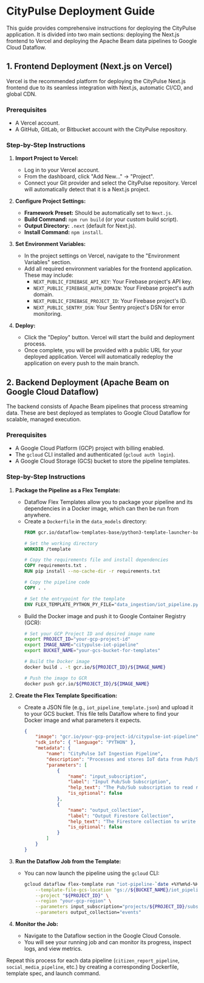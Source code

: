# CityPulse Deployment Guide

This guide provides comprehensive instructions for deploying the CityPulse application. It is divided into two main sections: deploying the Next.js frontend to Vercel and deploying the Apache Beam data pipelines to Google Cloud Dataflow.

## 1. Frontend Deployment (Next.js on Vercel)

Vercel is the recommended platform for deploying the CityPulse Next.js frontend due to its seamless integration with Next.js, automatic CI/CD, and global CDN.

### Prerequisites

- A Vercel account.
- A GitHub, GitLab, or Bitbucket account with the CityPulse repository.

### Step-by-Step Instructions

1.  **Import Project to Vercel:**
    *   Log in to your Vercel account.
    *   From the dashboard, click "Add New..." -> "Project".
    *   Connect your Git provider and select the CityPulse repository. Vercel will automatically detect that it is a Next.js project.

2.  **Configure Project Settings:**
    *   **Framework Preset:** Should be automatically set to `Next.js`.
    *   **Build Command:** `npm run build` (or your custom build script).
    *   **Output Directory:** `.next` (default for Next.js).
    *   **Install Command:** `npm install`.

3.  **Set Environment Variables:**
    *   In the project settings on Vercel, navigate to the "Environment Variables" section.
    *   Add all required environment variables for the frontend application. These may include:
        *   `NEXT_PUBLIC_FIREBASE_API_KEY`: Your Firebase project's API key.
        *   `NEXT_PUBLIC_FIREBASE_AUTH_DOMAIN`: Your Firebase project's auth domain.
        *   `NEXT_PUBLIC_FIREBASE_PROJECT_ID`: Your Firebase project's ID.
        *   `NEXT_PUBLIC_SENTRY_DSN`: Your Sentry project's DSN for error monitoring.

4.  **Deploy:**
    *   Click the "Deploy" button. Vercel will start the build and deployment process.
    *   Once complete, you will be provided with a public URL for your deployed application. Vercel will automatically redeploy the application on every push to the main branch.

## 2. Backend Deployment (Apache Beam on Google Cloud Dataflow)

The backend consists of Apache Beam pipelines that process streaming data. These are best deployed as templates to Google Cloud Dataflow for scalable, managed execution.

### Prerequisites

- A Google Cloud Platform (GCP) project with billing enabled.
- The `gcloud` CLI installed and authenticated (`gcloud auth login`).
- A Google Cloud Storage (GCS) bucket to store the pipeline templates.

### Step-by-Step Instructions

1.  **Package the Pipeline as a Flex Template:**
    *   Dataflow Flex Templates allow you to package your pipeline and its dependencies in a Docker image, which can then be run from anywhere.
    *   Create a `Dockerfile` in the `data_models` directory:
        ```Dockerfile
        FROM gcr.io/dataflow-templates-base/python3-template-launcher-base

        # Set the working directory
        WORKDIR /template

        # Copy the requirements file and install dependencies
        COPY requirements.txt .
        RUN pip install --no-cache-dir -r requirements.txt

        # Copy the pipeline code
        COPY . .

        # Set the entrypoint for the template
        ENV FLEX_TEMPLATE_PYTHON_PY_FILE="data_ingestion/iot_pipeline.py"
        ```
    *   Build the Docker image and push it to Google Container Registry (GCR):
        ```bash
        # Set your GCP Project ID and desired image name
        export PROJECT_ID="your-gcp-project-id"
        export IMAGE_NAME="citypulse-iot-pipeline"
        export BUCKET_NAME="your-gcs-bucket-for-templates"

        # Build the Docker image
        docker build . -t gcr.io/${PROJECT_ID}/${IMAGE_NAME}

        # Push the image to GCR
        docker push gcr.io/${PROJECT_ID}/${IMAGE_NAME}
        ```

2.  **Create the Flex Template Specification:**
    *   Create a JSON file (e.g., `iot_pipeline_template.json`) and upload it to your GCS bucket. This file tells Dataflow where to find your Docker image and what parameters it expects.
        ```json
        {
            "image": "gcr.io/your-gcp-project-id/citypulse-iot-pipeline",
            "sdk_info": { "language": "PYTHON" },
            "metadata": {
                "name": "CityPulse IoT Ingestion Pipeline",
                "description": "Processes and stores IoT data from Pub/Sub into Firestore.",
                "parameters": [
                    {
                        "name": "input_subscription",
                        "label": "Input Pub/Sub Subscription",
                        "help_text": "The Pub/Sub subscription to read raw IoT data from.",
                        "is_optional": false
                    },
                    {
                        "name": "output_collection",
                        "label": "Output Firestore Collection",
                        "help_text": "The Firestore collection to write processed events to.",
                        "is_optional": false
                    }
                ]
            }
        }
        ```

3.  **Run the Dataflow Job from the Template:**
    *   You can now launch the pipeline using the `gcloud` CLI:
        ```bash
        gcloud dataflow flex-template run "iot-pipeline-`date +%Y%m%d-%H%M%S`" \
            --template-file-gcs-location "gs://${BUCKET_NAME}/iot_pipeline_template.json" \
            --project "${PROJECT_ID}" \
            --region "your-gcp-region" \
            --parameters input_subscription="projects/${PROJECT_ID}/subscriptions/your-iot-subscription" \
            --parameters output_collection="events"
        ```

4.  **Monitor the Job:**
    *   Navigate to the Dataflow section in the Google Cloud Console.
    *   You will see your running job and can monitor its progress, inspect logs, and view metrics.

Repeat this process for each data pipeline (`citizen_report_pipeline`, `social_media_pipeline`, etc.) by creating a corresponding Dockerfile, template spec, and launch command.